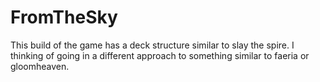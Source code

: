 # FromTheSky
 
This build of the game has a deck structure similar to slay the spire. 
I thinking of going in a different approach to something similar to faeria or gloomheaven.
